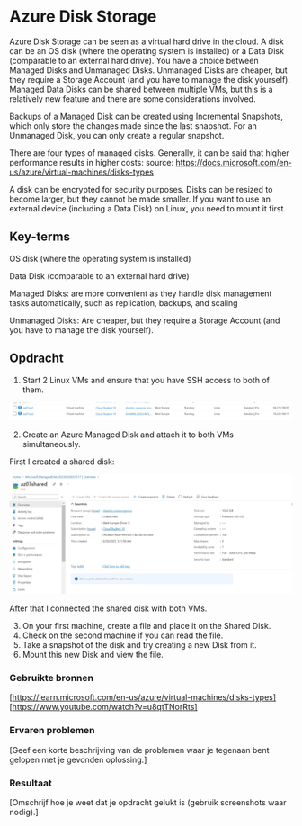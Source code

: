 # Azure Disk Storage

Azure Disk Storage can be seen as a virtual hard drive in the cloud. A disk can be an OS disk (where the operating system is installed) or a Data Disk (comparable to an external hard drive). You have a choice between Managed Disks and Unmanaged Disks. Unmanaged Disks are cheaper, but they require a Storage Account (and you have to manage the disk yourself). Managed Data Disks can be shared between multiple VMs, but this is a relatively new feature and there are some considerations involved.

Backups of a Managed Disk can be created using Incremental Snapshots, which only store the changes made since the last snapshot. For an Unmanaged Disk, you can only create a regular snapshot.

There are four types of managed disks. Generally, it can be said that higher performance results in higher costs:
source: https://docs.microsoft.com/en-us/azure/virtual-machines/disks-types

A disk can be encrypted for security purposes. Disks can be resized to become larger, but they cannot be made smaller.
If you want to use an external device (including a Data Disk) on Linux, you need to mount it first.


## Key-terms

OS disk (where the operating system is installed)

Data Disk (comparable to an external hard drive)

Managed Disks: are more convenient as they handle disk management tasks automatically, such as replication, backups, and scaling

Unmanaged Disks: Are cheaper, but they require a Storage Account (and you have to manage the disk yourself). 


## Opdracht

1. Start 2 Linux VMs and ensure that you have SSH access to both of them.

![2VMs](/00_includes/Cloud/Opdracht%207/2VMs.jpg)

2. Create an Azure Managed Disk and attach it to both VMs simultaneously.

First I created a shared disk:

![shared disk](/00_includes/Cloud/Opdracht%207/Shared%20disk.jpg)

After that I connected the shared disk with both VMs.



3. On your first machine, create a file and place it on the Shared Disk.
4. Check on the second machine if you can read the file.
5. Take a snapshot of the disk and try creating a new Disk from it.
6. Mount this new Disk and view the file.


### Gebruikte bronnen

[https://learn.microsoft.com/en-us/azure/virtual-machines/disks-types]
[https://www.youtube.com/watch?v=u8qtTNorRts]



### Ervaren problemen
[Geef een korte beschrijving van de problemen waar je tegenaan bent gelopen met je gevonden oplossing.]

### Resultaat
[Omschrijf hoe je weet dat je opdracht gelukt is (gebruik screenshots waar nodig).]